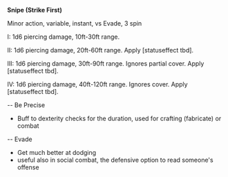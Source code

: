 __Snipe (Strike First)__

Minor action, variable, instant, vs Evade, 3 spin

I: 1d6 piercing damage, 10ft-30ft range.

II: 1d6 piercing damage, 20ft-60ft range. Apply [statuseffect tbd].

III: 1d6 piercing damage, 30ft-90ft range. Ignores partial cover. Apply [statuseffect tbd].

IV: 1d6 piercing damage, 40ft-120ft range. Ignores cover. Apply [statuseffect tbd].

-- Be Precise
- Buff to dexterity checks for the duration, used for crafting (fabricate) or combat

-- Evade
- Get much better at dodging
- useful also in social combat, the defensive option to read someone's offense
